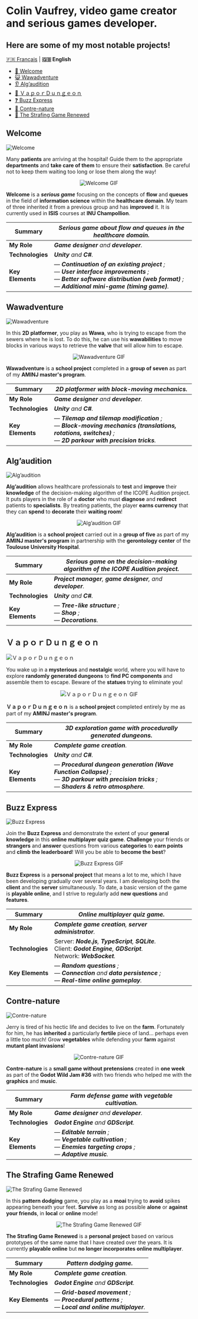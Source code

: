 # Colin Vaufrey, video game creator and serious games developer.

## Here are some of my most notable projects!

[:fr: Français](./README.md) | **:uk: English**

- [:hospital: Welcome](#welcome)
- [:smiley_cat: Wawadventure](#wawadventure)
- [:ear: Alg’audition](#algaudition)
- [:palm_tree: ＶａｐｏｒＤｕｎｇｅｏｎ](#ｖａｐｏｒｄｕｎｇｅｏｎ)
- [:question: Buzz Express](#buzz-express)
- [:seedling: Contre-nature](#contre-nature)
- [🗿 The Strafing Game Renewed](#the-strafing-game-renewed)

## Welcome

![Welcome](./images/banners/banner_welcome.png "Welcome")

Many **patients** are arriving at the hospital! Guide them to the appropriate **departments** and **take care of them** to ensure their **satisfaction**. Be careful not to keep them waiting too long or lose them along the way!

<p align="center">
  <img src="./images/gifs/welcome.gif" alt="Welcome GIF">
</p>

**Welcome** is a _**serious game**_ focusing on the concepts of **flow** and **queues** in the field of **information science** within the **healthcare domain**. My team of three inherited it from a previous group and has **improved** it. It is currently used in **ISIS** courses at **INU Champollion**.

| **Summary** | _**Serious game** about **flow** and **queues** in the **healthcare domain**._ |
|-|-|
| **My Role** | _**Game designer** and **developer**._ |
| **Technologies** | _**Unity** and **C#**._ |
| **Key Elements** | — _**Continuation of an existing project** ;<br>— **User interface improvements** ;<br>— **Better software distribution (web format)** ;<br>— **Additional mini-game (timing game)**._ |

## Wawadventure

![Wawadventure](./images/banners/banner_wawadventure.png "Wawadventure")

In this **2D platformer**, you play as **Wawa**, who is trying to escape from the sewers where he is lost. To do this, he can use his **wawabilities** to move blocks in various ways to retrieve the **valve** that will allow him to escape.

<p align="center">
  <img src="./images/gifs/wawadventure.gif" alt="Wawadventure GIF">
</p>

**Wawadventure** is a **school project** completed in a **group of seven** as part of my **AMINJ master's program**.

| **Summary** | _**2D platformer** with **block-moving mechanics**._ |
|-|-|
| **My Role** | _**Game designer** and **developer**._ |
| **Technologies** | _**Unity** and **C#**._ |
| **Key Elements** | — _**Tilemap and tilemap modification** ;<br>— **Block-moving mechanics (translations, rotations, switches)** ;<br>— **2D parkour with precision tricks**._ |

## Alg’audition

![Alg’audition](./images/banners/banner_algaudition.png "Alg’audition")

**Alg’audition** allows healthcare professionals to **test** and **improve** their **knowledge** of the decision-making algorithm of the ICOPE Audition project. It puts players in the role of a **doctor** who must **diagnose** and **redirect** patients to **specialists**. By treating patients, the player **earns currency** that they can **spend** to **decorate** their **waiting room**!

<p align="center">
  <img src="./images/gifs/alg_audition.gif" alt="Alg’audition GIF">
</p>

**Alg’audition** is a **school project** carried out in a **group of five** as part of my **AMINJ master's program** in partnership with the **gerontology center** of the **Toulouse University Hospital**.

| **Summary** | _**Serious game** on the **decision-making algorithm** of the **ICOPE Audition** project._ |
|-|-|
| **My Role** | _**Project manager**, **game designer**, and **developer**._ |
| **Technologies** | _**Unity** and **C#**._ |
| **Key Elements** | — _**Tree-like structure** ;<br>— **Shop** ;<br>— **Decorations**._ |

## ＶａｐｏｒＤｕｎｇｅｏｎ

![ＶａｐｏｒＤｕｎｇｅｏｎ](./images/banners/banner_vapor_dungeon.png "ＶａｐｏｒＤｕｎｇｅｏｎ")

You wake up in a **mysterious** and **nostalgic** world, where you will have to explore **randomly generated dungeons** to **find PC components** and assemble them to escape. Beware of the **statues** trying to eliminate you!

<p align="center">
  <img src="./images/gifs/vapor_dungeon.gif" alt="ＶａｐｏｒＤｕｎｇｅｏｎ GIF">
</p>

**ＶａｐｏｒＤｕｎｇｅｏｎ** is a **school project** completed entirely by me as part of my **AMINJ master's program**.

| **Summary** | _**3D exploration game** with **procedurally generated dungeons**._ |
|-|-|
| **My Role** | _**Complete game creation**._ |
| **Technologies** | _**Unity** and **C#**._ |
| **Key Elements** | — _**Procedural dungeon generation (Wave Function Collapse)** ;<br>— **3D parkour with precision tricks** ;<br>— **Shaders & retro atmosphere**._ |

## Buzz Express

![Buzz Express](./images/banners/banner_buzz_express.png "Buzz Express")

Join the **Buzz Express** and demonstrate the extent of your **general knowledge** in this **online multiplayer quiz game**. **Challenge** your friends or **strangers** and **answer** questions from various **categories** to **earn points** and **climb the leaderboard**! Will you be able to **become the best**?

<p align="center">
  <img src="./images/gifs/buzz_express.gif" alt="Buzz Express GIF">
</p>

**Buzz Express** is a **personal project** that means a lot to me, which I have been developing gradually over several years. I am developing both the **client** and the **server** simultaneously. To date, a basic version of the game is **playable online**, and I strive to regularly add **new questions** and **features**.

| **Summary** | _**Online multiplayer quiz game**._ |
|-|-|
| **My Role** | _**Complete game creation**, **server administrator**._ |
| **Technologies** | Server: _**Node.js**, **TypeScript**, **SQLite**._<br>Client: _**Godot Engine**, **GDScript**._<br>Network: _**WebSocket**._ |
| **Key Elements** | — _**Random questions** ;<br>— **Connection** and **data persistence** ;<br>— **Real-time online gameplay**._ |

## Contre-nature

![Contre-nature](./images/banners/banner_contre_nature.png "Contre-nature")

Jerry is tired of his hectic life and decides to live on the **farm**. Fortunately for him, he has **inherited** a particularly **fertile** piece of land… perhaps even a little too much! Grow **vegetables** while defending your **farm** against **mutant plant invasions**!

<p align="center">
  <img src="./images/gifs/contre_nature.gif" alt="Contre-nature GIF">
</p>

**Contre-nature** is a **small game without pretensions** created in **one week** as part of the **Godot Wild Jam #36** with two friends who helped me with the **graphics** and **music**.

| **Summary** | _**Farm defense game** with **vegetable cultivation**._ |
|-|-|
| **My Role** | _**Game designer** and **developer**._ |
| **Technologies** | _**Godot Engine** and **GDScript**._ |
| **Key Elements** | — _**Editable terrain** ;<br>— **Vegetable cultivation** ;<br>— **Enemies targeting crops** ;<br>— **Adaptive music**._ |

## The Strafing Game Renewed

![The Strafing Game Renewed](./images/banners/banner_tsg.png "The Strafing Game Renewed")

In this **pattern dodging** game, you play as a **moai** trying to **avoid** spikes appearing beneath your feet. **Survive** as long as possible **alone** or **against your friends**, in **local** or **online** mode!

<p align="center">
  <img src="./images/gifs/tsgr.gif" alt="The Strafing Game Renewed GIF">
</p>

**The Strafing Game Renewed** is a **personal project** based on various prototypes of the same name that I have created over the years. It is currently **playable online** but **no longer incorporates online multiplayer**.

| **Summary** | _**Pattern dodging game**._ |
|-|-|
| **My Role** | _**Complete game creation**._ |
| **Technologies** | _**Godot Engine** and **GDScript**._ |
| **Key Elements** | — _**Grid-based movement** ;<br>— **Procedural patterns** ;<br>— **Local and online multiplayer**._ |
